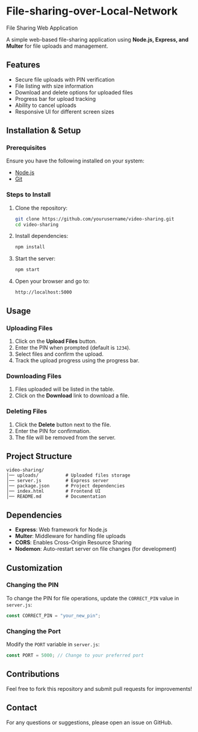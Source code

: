 # File-sharing-over-Local-Network
File Sharing Web Application

A simple web-based file-sharing application using **Node.js, Express, and Multer** for file uploads and management.

## Features
- Secure file uploads with PIN verification
- File listing with size information
- Download and delete options for uploaded files
- Progress bar for upload tracking
- Ability to cancel uploads
- Responsive UI for different screen sizes

## Installation & Setup

### Prerequisites
Ensure you have the following installed on your system:
- [Node.js](https://nodejs.org/)
- [Git](https://git-scm.com/)

### Steps to Install
1. Clone the repository:
   ```sh
   git clone https://github.com/yourusername/video-sharing.git
   cd video-sharing
   ```
2. Install dependencies:
   ```sh
   npm install
   ```
3. Start the server:
   ```sh
   npm start
   ```
4. Open your browser and go to:
   ```
   http://localhost:5000
   ```

## Usage

### Uploading Files
1. Click on the **Upload Files** button.
2. Enter the PIN when prompted (default is `1234`).
3. Select files and confirm the upload.
4. Track the upload progress using the progress bar.

### Downloading Files
1. Files uploaded will be listed in the table.
2. Click on the **Download** link to download a file.

### Deleting Files
1. Click the **Delete** button next to the file.
2. Enter the PIN for confirmation.
3. The file will be removed from the server.

## Project Structure
```
video-sharing/
│── uploads/          # Uploaded files storage
│── server.js         # Express server
│── package.json      # Project dependencies
│── index.html        # Frontend UI
│── README.md         # Documentation
```

## Dependencies
- **Express**: Web framework for Node.js
- **Multer**: Middleware for handling file uploads
- **CORS**: Enables Cross-Origin Resource Sharing
- **Nodemon**: Auto-restart server on file changes (for development)

## Customization
### Changing the PIN
To change the PIN for file operations, update the `CORRECT_PIN` value in `server.js`:
```js
const CORRECT_PIN = "your_new_pin";
```

### Changing the Port
Modify the `PORT` variable in `server.js`:
```js
const PORT = 5000; // Change to your preferred port
```


## Contributions
Feel free to fork this repository and submit pull requests for improvements!

## Contact
For any questions or suggestions, please open an issue on GitHub.

